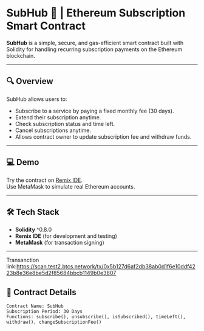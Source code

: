 # SubHub 🧾 | Ethereum Subscription Smart Contract

**SubHub** is a simple, secure, and gas-efficient smart contract built with Solidity for handling recurring subscription payments on the Ethereum blockchain.

---

## 🔍 Overview

SubHub allows users to:

- Subscribe to a service by paying a fixed monthly fee (30 days).
- Extend their subscription anytime.
- Check subscription status and time left.
- Cancel subscriptions anytime.
- Allows contract owner to update subscription fee and withdraw funds.

---

## 💻 Demo

Try the contract on [Remix IDE](https://remix.ethereum.org).  
Use MetaMask to simulate real Ethereum accounts.

---

## 🛠 Tech Stack

- **Solidity** ^0.8.0
- **Remix IDE** (for development and testing)
- **MetaMask** (for transaction signing)

---
Transanction link:https://scan.test2.btcs.network/tx/0x5b127d6af2db38ab0d1f6e10ddf4223b8e36e8be5d2f85684bbcb1149b0e3807

## 📁 Contract Details

```solidity
Contract Name: SubHub
Subscription Period: 30 Days
Functions: subscribe(), unsubscribe(), isSubscribed(), timeLeft(), withdraw(), changeSubscriptionFee()
